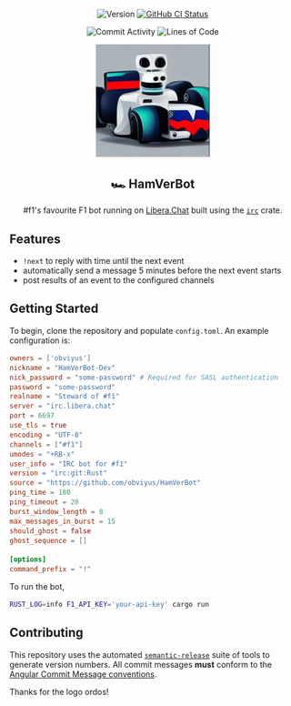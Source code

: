 <p align="center">
    <img src="https://img.shields.io/github/v/release/obviyus/HamVerBot" alt="Version">
  <a href="https://github.com/obviyus/HamVerBot/actions/workflows/build.yml"><img alt="GitHub CI Status" src="https://github.com/obviyus/HamVerBot/actions/workflows/build.yml/badge.svg"></a>
</p>

<p align="center">
    <img src="https://img.shields.io/github/commit-activity/m/obviyus/HamVerBot" alt="Commit Activity">
    <img src="https://img.shields.io/tokei/lines/github/obviyus/HamVerBot" alt="Lines of Code" />
</p>

<p align="center"><img src="assets/logo.png" width="200px"/></p>

<h2 align="center">🏎️ HamVerBot</h2>

<p align="center">#f1's favourite F1 bot running on <a href="https://libera.chat">Libera.Chat</a> built using the <a href="https://crates.io/crates/irc"><code>irc</code></a> crate.</p>

## Features

- `!next` to reply with time until the next event
- automatically send a message 5 minutes before the next event starts
- post results of an event to the  configured channels

## Getting Started

To begin, clone the repository and populate `config.toml`. An example configuration is:

```toml
owners = ['obviyus']
nickname = "HamVerBot-Dev"
nick_password = "some-password" # Required for SASL authentication
password = "some-password"
realname = "Steward of #f1"
server = "irc.libera.chat"
port = 6697
use_tls = true
encoding = "UTF-8"
channels = ["#f1"]
umodes = "+RB-x"
user_info = "IRC bot for #f1"
version = "irc:git:Rust"
source = "https://github.com/obviyus/HamVerBot"
ping_time = 180
ping_timeout = 20
burst_window_length = 8
max_messages_in_burst = 15
should_ghost = false
ghost_sequence = []

[options]
command_prefix = "!"
```

To run the bot,

```bash
RUST_LOG=info F1_API_KEY='your-api-key' cargo run
```

## Contributing

This repository uses the automated [`semantic-release`](https://github.com/semantic-release/semantic-release) suite of tools to generate version numbers. All commit messages **must** conform to the [Angular Commit Message conventions](https://github.com/angular/angular/blob/master/CONTRIBUTING.md#-commit-message-format).

Thanks for the logo ordos!
